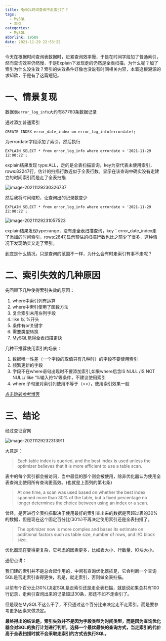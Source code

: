 ```yaml
---
title: MySQL时间查询不走索引了？
tags:
  - MySQL
  - 索引
categories:
  - MySQL
abbrlink: 19588
date: 2021-11-29 22:53:22
---
```


今天在根据时间查询表数据时，赶紧查询效率慢，于是在时间字段加了普通索引，然而查询效率仍然慢，于是Explain下发现走的仍然是全表扫描，为什么呢？加了索引为什么没生效？索引的失效条件好像也没说有时间相关内容，本着追根溯源的求知欲，于是有了这篇短记。

<!--more-->

# 一、情景复现

数据表`error_log_info`大约有87760条数据记录

通过添加普通索引

```
CREATE INDEX error_date_index on error_log_info(errordate);
```

为errordate字段添加了索引，然后执行

```
EXPLAIN SELECT * from error_log_info where errordate > '2021-11-29 12:00:22';
```

explain结果发现 type:ALL，走的是全表扫描查询，key为空代表未使用索引，rows:82247行，估计的扫描行数近似于全表行数。显示在该查询中确实没有走建立的时间索引而是走了全表扫描

![image-20211129230326737](http://r31aaelmi.hn-bkt.clouddn.com/image-20211129230326737.png)

然后我将时间缩短，让查询出的记录数变少

```
EXPLAIN SELECT * from error_log_info where errordate > '2021-11-29 22:00:22';
```

![image-20211129231057523](http://r31aaelmi.hn-bkt.clouddn.com/image-20211129231057523.png)

explain结果发现type:range，没有走全表扫描查询，key：error_date_index走了添加的时间索引，rows:2847,显示预估的扫描行数也比之前少了很多，这种情况下发现确实又走了索引。

到底是什么情况，只是查询的范围不一样，为什么会有时走索引有事不走呢？

# 二、索引失效的几种原因

先回顾下几种使得索引失效的原因：

1. where中索引列有运算
2. where中索引使用了函数方法
3. 复合索引未用左列字段
4. like 以 %开头
5. 条件有or关键字
6. 需要类型转换
7. MySQL觉得全表扫描更快

几种不推荐使用索引的场景：

1. 数据唯一性差（一个字段的取值只有几种时）的字段不要使用索引
2. 频繁更新的字段
3. 字段不在where语句出现时不要添加索引,如果where后含IS NULL /IS NOT NULL/ like ‘%输入符%’等条件，不建议使用索引
4.  where 子句里对索引列使用不等于（<>），使用索引效果一般

[点击跳转参考博客](https://www.cnblogs.com/liehen2046/p/11052666.html)

# 三、结论

经过查证官网

![image-20211129232313911](http://r31aaelmi.hn-bkt.clouddn.com/image-20211129232313911.png)

大意是：

> Each table index is queried, and the best index is used unless the optimizer believes that it is more efficient to use a table scan.

表中的每个索引都会被访问，当中最佳的那个则会被使用，除非优化器认为使用全表查询比使用所有查询更高效。(也就是上面列的第七条)

> At one time, a scan was used based on whether the best index spanned more than 30% of the table, but a fixed percentage no longer determines the choice between using an index or a scan.

曾经，是否进行全表扫描取决于使用最好的索引查出来的数据是否超过表的30%的数据，但是现在这个固定百分比(30%)不再决定使用索引还是全表扫描了。

> The optimizer now is more complex and bases its estimate on additional factors such as table size, number of rows, and I/O block size.

优化器现在变得更复杂，它考虑的因素更多，比如表大小、行数量、IO块大小。



通俗点讲：

我们建的索引并不是总会起作用的，中间有查询优化器插足，它会判断一个查询SQL是否走索引查得更快，若是，就走索引，否则做全表扫描。

以前有个百分比(30%)决定SQL是走索引还是走全表扫描，就是说如果总共有100行记录，走索引查询出来的记录超过30条，那还不如不走索引了。

但是现在MySQL不这么干了，不只通过这个百分比来决定走不走索引，而是要参考更多因素来做决定。



**最终得出的结论是，索引失效并不是因为字段类型为时间类型，而是因为查询优化器会对SQL的执行计划进行判断，选择一个最优最快的查询方式，当走索引的代价高于全表扫描时就不会采取走索引的方式去执行SQL。**

